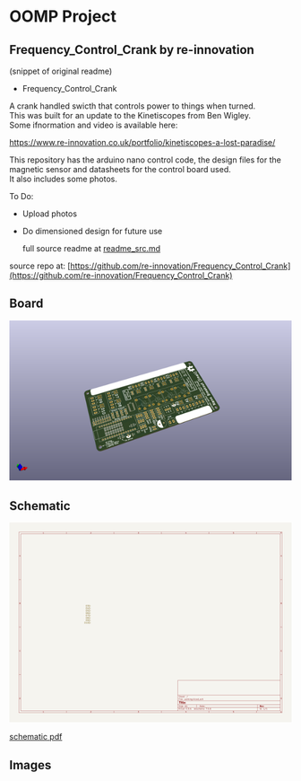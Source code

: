 # OOMP Project  
## Frequency_Control_Crank  by re-innovation  
  
(snippet of original readme)  
  
- Frequency_Control_Crank  
  
A crank handled swicth that controls power to things when turned.  
This was built for an update to the Kinetiscopes from Ben Wigley.  
Some ifnormation and video is available here:  
  
https://www.re-innovation.co.uk/portfolio/kinetiscopes-a-lost-paradise/  
  
This repository has the arduino nano control code, the design files for the magnetic sensor and datasheets for the control board used.  
It also includes some photos.  
  
To Do:  
  
* Upload photos  
* Do dimensioned design for future use  
  
  
  full source readme at [readme_src.md](readme_src.md)  
  
source repo at: [https://github.com/re-innovation/Frequency_Control_Crank](https://github.com/re-innovation/Frequency_Control_Crank)  
## Board  
  
[![working_3d.png](working_3d_600.png)](working_3d.png)  
## Schematic  
  
[![working_schematic.png](working_schematic_600.png)](working_schematic.png)  
  
[schematic pdf](working_schematic.pdf)  
## Images  
